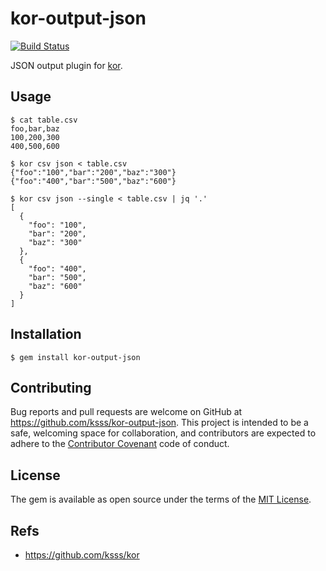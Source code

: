 kor-output-json
===

[![Build Status](https://travis-ci.org/ksss/kor-output-json.svg?branch=master)](https://travis-ci.org/ksss/kor-output-json)

JSON output plugin for [kor](https://github.com/ksss/kor).

## Usage

```
$ cat table.csv
foo,bar,baz
100,200,300
400,500,600

$ kor csv json < table.csv
{"foo":"100","bar":"200","baz":"300"}
{"foo":"400","bar":"500","baz":"600"}

$ kor csv json --single < table.csv | jq '.'
[
  {
    "foo": "100",
    "bar": "200",
    "baz": "300"
  },
  {
    "foo": "400",
    "bar": "500",
    "baz": "600"
  }
]
```

## Installation

    $ gem install kor-output-json

## Contributing

Bug reports and pull requests are welcome on GitHub at https://github.com/ksss/kor-output-json. This project is intended to be a safe, welcoming space for collaboration, and contributors are expected to adhere to the [Contributor Covenant](contributor-covenant.org) code of conduct.


## License

The gem is available as open source under the terms of the [MIT License](http://opensource.org/licenses/MIT).

## Refs

- https://github.com/ksss/kor
